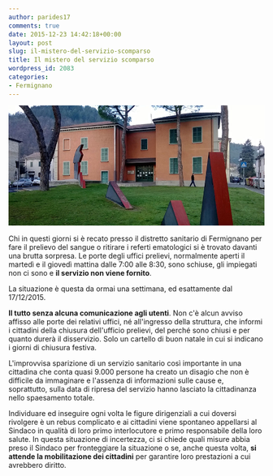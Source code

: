 ```yaml
---
author: parides17
comments: true
date: 2015-12-23 14:42:18+00:00
layout: post
slug: il-mistero-del-servizio-scomparso
title: Il mistero del servizio scomparso
wordpress_id: 2083
categories:
- Fermignano
---
```


![](/images/2015/12/distretto-ok.jpg)




Chi in questi giorni si è recato presso il distretto sanitario di Fermignano per fare il prelievo del sangue o ritirare i referti ematologici si è trovato davanti una brutta sorpresa.<!-- more --> Le porte degli uffici prelievi, normalmente aperti il martedì e il giovedì mattina dalle 7:00 alle 8:30, sono schiuse, gli impiegati non ci sono e **il servizio non viene fornito**.




La situazione è questa da ormai una settimana, ed esattamente dal 17/12/2015.




**Il tutto senza alcuna comunicazione agli utenti**. Non c'è alcun avviso affisso alle porte dei relativi uffici, né all'ingresso della struttura, che informi i cittadini della chiusura dell'ufficio prelievi, del perché sono chiusi e per quanto durerà il disservizio. Solo un cartello di buon natale in cui si indicano i giorni di chiusura festiva.




L'improvvisa sparizione di un servizio sanitario così importante in una cittadina che conta quasi 9.000 persone ha creato un disagio che non è difficile da immaginare e l'assenza di informazioni sulle cause e, soprattutto, sulla data di ripresa del servizio hanno lasciato la cittadinanza nello spaesamento totale.




Individuare ed inseguire ogni volta le figure dirigenziali a cui doversi rivolgere è un rebus complicato e ai cittadini viene spontaneo appellarsi al Sindaco in qualità di loro primo interlocutore e primo responsabile della loro salute. In questa situazione di incertezza, ci si chiede quali misure abbia preso il Sindaco per fronteggiare la situazione o se, anche questa volta, **si attende la mobilitazione dei cittadini** per garantire loro prestazioni a cui avrebbero diritto.
